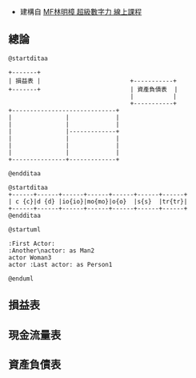 
* 建構自 [MF林明樟 超級數字力 線上課程](https://sat.cool/classroom/28)

## 總論

```plantuml
@startditaa

+-------+                              
| 損益表 |                         +-----------+
+-------+                         | 資產負債表  |
                                  |           |
                                  +-----------+ 
+-----------------------------+
|               |             |
|               |             |
|               |-------------+         
|               |             |
|               |             |
|               |             |
+---------------+-------------+   

@endditaa
```


```plantuml
@startditaa
+------+------+------+------+------+------+------+
| c {c}|d {d} |io{io}|mo{mo}|o{o}  |s{s}  |tr{tr}|
+------+------+------+------+------+------+------+
@endditaa 
```


```plantuml
@startuml

:First Actor:
:Another\nactor: as Man2
actor Woman3
actor :Last actor: as Person1

@enduml
```

## 損益表


## 現金流量表


## 資產負債表